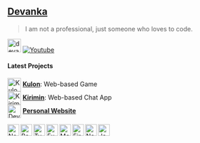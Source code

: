 [personal]: https://devanka.id
[kulon]: https://kulon.devanka.id
[kirimin]: https://kirimin.devanka.id

## [Devanka][personal]

> I am not a professional, just someone who loves to code.

<img src="https://devanka.id/assets/devanka_profile_picture.png" alt="devanka761" width="30"> [![Youtube](https://img.shields.io/youtube/channel/subscribers/UC6DRs2WBcTosEKqLUbgu5xA?color=%23ff0000&label=Devanka%20761&logo=youtube&logoColor=%23ffffff&style=for-the-badge)](https://youtube.com/@devanka761)

#### Latest Projects

<img alt="Kulon Small Icon" align="center" height="30px" src="https://kulon.devanka.id/apple-icon-180x180.png"> **[Kulon][kulon]**: Web-based Game
<br><img alt="Kirimin Small Icon" align="center" height="30px" src="https://kirimin.devanka.id/favicon.svg"> **[Kirimin][kirimin]**: Web-based Chat App
<br><img alt="Devanka761 Small Icon" align="center" height="30px" src="https://devanka.id/assets/devanka_profile_picture.png"> **[Personal Website][personal]**

<img align="left" alt="Next JS" height="26px" src="https://devanka.id/assets/icon/next_js.png">
<img align="left" alt="React" height="26px" src="https://devanka.id/assets/icon/react.png">
<img align="left" alt="Typescript" height="26px" src="https://devanka.id/assets/icon/typescript.png" >
<img align="left" alt="ExpressJS" height="26px" src="https://devanka.id/assets/icon/express.png" >
<img align="left" alt="MongoDB" height="26px" src="https://devanka.id/assets/icon/mongodb.png" >
<img align="left" alt="Firebase" height="26px" src="https://devanka.id/assets/icon/firebase.png" >
<img align="left" alt="Node JS" height="26px" src="https://devanka.id/assets/icon/node_js.png" >
<img align="left" alt="Javascript" height="26px" src="https://devanka.id/assets/icon/javascript.png" >
